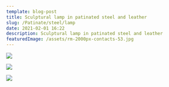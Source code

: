 ```yaml
---
template: blog-post
title: Sculptural lamp in patinated steel and leather
slug: /Patinate/steel/lamp
date: 2021-02-01 16:22
description: Sculptural lamp in patinated steel and leather
featuredImage: /assets/rm-2000px-contacts-53.jpg
---
```

![](/assets/rm-2000px-contacts-185.jpg)

![](/assets/rm-2000px-contacts-192.jpg)

![](/assets/img_1112.jpg)